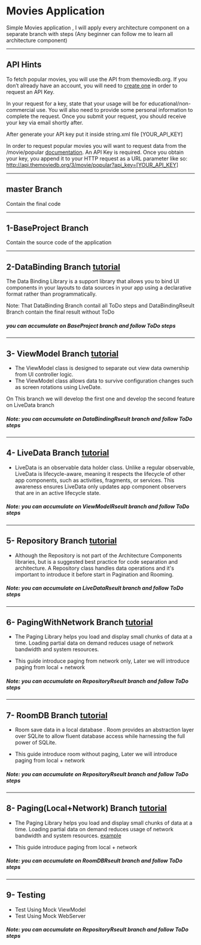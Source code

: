 # Movies Application

Simple Movies application , I will apply every architecture component on a separate branch with steps
(Any beginner can follow me to learn all architecture component)

-----------------------

##  API Hints

To fetch popular movies, you will use the API from themoviedb.org.
If you don’t already have an account, you will need to [create one](https://www.themoviedb.org/account/signup) in order to request an API Key. 
   
In your request for a key, state that your usage will be for educational/non-commercial use. You will also need to provide some personal information to complete the request. Once you submit your request, you should receive your key via email shortly after.

After generate your API key put it inside string.xml file 
<string name="api_key" translatable="false">[YOUR_API_KEY]</string>
    
In order to request popular movies you will want to request data from the /movie/popular [documentation](https://developers.themoviedb.org/3/discover/movie-discover). An API Key is required.
Once you obtain your key, you append it to your HTTP request as a URL parameter like so:
http://api.themoviedb.org/3/movie/popular?api_key=[YOUR_API_KEY]

--------------------------------

##   master Branch 

Contain the final code

--------------------------------

##   1-BaseProject Branch

Contain the source code of the application 

--------------------------------

##   2-DataBinding Branch [tutorial](https://developer.android.com/topic/libraries/data-binding)

The Data Binding Library is a support library that allows you to bind UI components in your layouts to data sources in your app using a declarative format rather than programmatically.

Note: That DataBinding Branch contail all ToDo steps
and DataBindingRseult Branch contain the final result without ToDo 
##### you can accumulate on BaseProject branch and follow ToDo steps

--------------------------------

## 3- ViewModel Branch [tutorial](https://developer.android.com/topic/libraries/architecture/viewmodel)

- The ViewModel class is designed to separate out view data ownership from UI controller logic.
- The ViewModel class allows data to survive configuration changes such as screen rotations using LiveDate.

On This branch we will develop the first one and develop the second feature on LiveData branch

##### Note: you can accumulate on DataBindingRseult branch and follow ToDo steps

--------------------------------

## 4- LiveData Branch [tutorial](https://developer.android.com/topic/libraries/architecture/livedata)

- LiveData is an observable data holder class. Unlike a regular observable, LiveData is lifecycle-aware, meaning it respects the lifecycle of other app components, such as activities, fragments, or services. This awareness ensures LiveData only updates app component observers that are in an active lifecycle state.

##### Note: you can accumulate on ViewModelRseult branch and follow ToDo steps

--------------------------------

## 5- Repository Branch [tutorial](https://codelabs.developers.google.com/codelabs/android-training-livedata-viewmodel/#7)

- Although the Repository is not part of the Architecture Components libraries, but is a suggested best practice for code separation and architecture. A Repository class handles data operations and it's important to introduce it before start in Pagination and Rooming. 

##### Note: you can accumulate on LiveDataRseult branch and follow ToDo steps

--------------------------------

## 6- PagingWithNetwork Branch [tutorial](https://developer.android.com/topic/libraries/architecture/paging) 

- The Paging Library helps you load and display small chunks of data at a time. Loading partial data on demand reduces usage of network bandwidth and system resources.

- This guide introduce paging from network only, Later we will introduce paging from local + network

##### Note: you can accumulate on RepositoryRseult branch and follow ToDo steps

--------------------------------

## 7- RoomDB Branch [tutorial](https://developer.android.com/training/data-storage/room/index.html) 

- Room save data in a local database . Room provides an abstraction layer over SQLite to allow fluent database access while harnessing the full power of SQLite.

- This guide introduce room without paging, Later we will introduce paging from local + network

##### Note: you can accumulate on RepositoryRseult branch and follow ToDo steps

--------------------------------

## 8- Paging(Local+Network) Branch [tutorial](https://developer.android.com/topic/libraries/architecture/paging) 

- The Paging Library helps you load and display small chunks of data at a time. Loading partial data on demand reduces usage of network bandwidth and system resources. [example](https://codelabs.developers.google.com/codelabs/android-paging/#0)

- This guide introduce paging from local + network

##### Note: you can accumulate on RoomDBRseult branch and follow ToDo steps

--------------------------------

## 9- Testing

- Test Using Mock ViewModel
- Test Using Mock WebServer 

##### Note: you can accumulate on RepositoryRseult branch and follow ToDo steps
   
